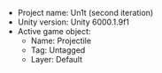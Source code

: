 <!-- UNITY CODE ASSIST INSTRUCTIONS START -->
- Project name: Un1t (second iteration)
- Unity version: Unity 6000.1.9f1
- Active game object:
  - Name: Projectile
  - Tag: Untagged
  - Layer: Default
<!-- UNITY CODE ASSIST INSTRUCTIONS END -->
